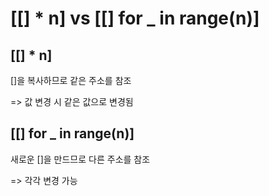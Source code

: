 # [[] * n] vs [[] for _ in range(n)]

## [[] * n]

[]을 복사하므로 같은 주소를 참조

=> 값 변경 시 같은 값으로 변경됨

## [[] for _ in range(n)]

새로운 []을 만드므로 다른 주소를 참조

=> 각각 변경 가능